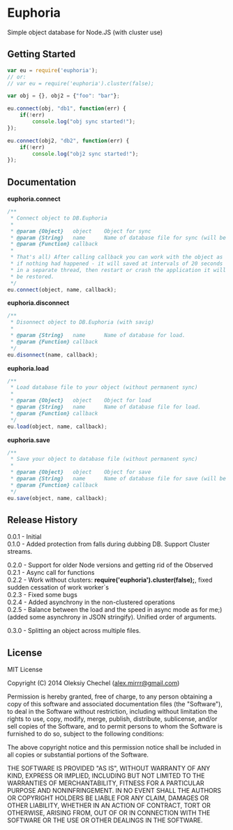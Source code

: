 # Euphoria

Simple object database for Node.JS (with cluster use)

## Getting Started
```javascript
var eu = require('euphoria');
// or:
// var eu = require('euphoria').cluster(false);

var obj = {}, obj2 = {"foo": "bar"};

eu.connect(obj, "db1", function(err) {
    if(!err)
    	console.log("obj sync started!");
});

eu.connect(obj2, "db2", function(err) {
    if(!err)
        console.log("obj2 sync started!");
});
```


## Documentation
   
**euphoria.connect**
```javascript
/**
 * Connect object to DB.Euphoria
 * 
 * @param {Object}   object    Object for sync
 * @param {String}   name      Name of database file for sync (will be created automatically).
 * @param {Function} callback  
 * 
 * That's all) After calling callback you can work with the object as 
 * if nothing had happened - it will saved at intervals of 20 seconds 
 * in a separate thread, then restart or crash the application it will 
 * be restored.
 */
eu.connect(object, name, callback);
```

   
**euphoria.disconnect**
```javascript
/**
 * Disonnect object to DB.Euphoria (with savig)
 *
 * @param {String}   name      Name of database for load.
 * @param {Function} callback  
 */
eu.disonnect(name, callback);
```
   

**euphoria.load**
```javascript
/**
 * Load database file to your object (without permanent sync)
 * 
 * @param {Object}   object    Object for load
 * @param {String}   name      Name of database file for load.
 * @param {Function} callback  
 */
eu.load(object, name, callback);
```
   

**euphoria.save**
```javascript
/**
 * Save your object to database file (without permanent sync)
 * 
 * @param {Object}   object    Object for save
 * @param {String}   name      Name of database file for save (will be created automatically).
 * @param {Function} callback  
 */
eu.save(object, name, callback);
```
   
   
## Release History
0.0.1 - Initial   
0.1.0 - Added protection from falls during dubbing DB. Support Cluster streams.   
   
0.2.0 - Support for older Node versions and getting rid of the Observed   
0.2.1 - Async call for functions   
0.2.2 - Work without clusters: **require('euphoria').cluster(false);**, fixed sudden cessation of work worker`s   
0.2.3 - Fixed some bugs   
0.2.4 - Added asynchrony in the non-clustered operations   
0.2.5 - Balance between the load and the speed in async mode as for me;) (added some asynchrony in JSON stringify). Unified order of arguments.   
   
0.3.0 - Splitting an object across multiple files.   
   
   
## License
   
MIT License   
   
Copyright (C) 2014 Oleksiy Chechel (alex.mirrr@gmail.com)   
   
Permission is hereby granted, free of charge, to any person obtaining a copy of this software and associated documentation files (the "Software"), to deal in the Software without restriction, including without limitation the rights to use, copy, modify, merge, publish, distribute, sublicense, and/or sell copies of the Software, and to permit persons to whom the Software is furnished to do so, subject to the following conditions:   
   
The above copyright notice and this permission notice shall be included in all copies or substantial portions of the Software.   
   
THE SOFTWARE IS PROVIDED "AS IS", WITHOUT WARRANTY OF ANY KIND, EXPRESS OR IMPLIED, INCLUDING BUT NOT LIMITED TO THE WARRANTIES OF MERCHANTABILITY, FITNESS FOR A PARTICULAR PURPOSE AND NONINFRINGEMENT. IN NO EVENT SHALL THE AUTHORS OR COPYRIGHT HOLDERS BE LIABLE FOR ANY CLAIM, DAMAGES OR OTHER LIABILITY, WHETHER IN AN ACTION OF CONTRACT, TORT OR OTHERWISE, ARISING FROM, OUT OF OR IN CONNECTION WITH THE SOFTWARE OR THE USE OR OTHER DEALINGS IN THE SOFTWARE.

